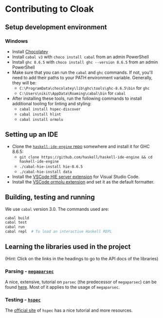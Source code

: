 # Contributing to Cloak

## Setup development environment

### Windows

- Install [Chocolatey](https://chocolatey.org/install)
- Install `cabal v3` with `choco install cabal` from an admin PowerShell
- Install `ghc 8.6.5` with `choco install ghc --version 8.6.5` from an admin PowerShell
- Make sure that you can run the `cabal` and `ghc` commands. If not, you'll need to add their paths to your PATH environment variable. Generally, they will be:
  - `C:\ProgramData\chocolatey\lib\ghc\tools\ghc-8.6.5\bin` for `ghc`
  - `C:\Users\nikit\AppData\Roaming\cabal\bin` for `cabal`
- After installing these tools, run the following commands to install additional tooling for linting and styling:
  - `cabal install hspec-discover`
  - `cabal install hlint`
  - `cabal install ormolu`

## Setting up an IDE

- Clone the [`haskell-ide-engine` repo](https://github.com/haskell/haskell-ide-engine) somewhere and install it for GHC 8.6.5:
  - `git clone https://github.com/haskell/haskell-ide-engine && cd haskell-ide-engine`
  - `./cabal-hie-install hie-8.6.5`
  - `./cabal-hie-install data`
- Install the [VSCode HIE server extension](https://marketplace.visualstudio.com/items?itemName=alanz.vscode-hie-server) for Visual Studio Code.
- Install the [VSCode ormolu extension](https://marketplace.visualstudio.com/items?itemName=sjurmillidahl.ormolu-vscode) and set it as the default formatter.

## Building, testing and running

We use `cabal` version 3.0. The commands used are:

```bash
cabal build
cabal test
cabal run
cabal repl  # To load an interactive Haskell REPL
```

## Learning the libraries used in the project

(Hint: Click on the links in the headings to go to the API docs of the libraries)

### Parsing - [`megaparsec`](https://hackage.haskell.org/package/megaparsec-8.0.0)

A nice, extensive, tutorial on `parsec` (the predecessor of `megaparsec`) can be found [here](https://jakewheat.github.io/intro_to_parsing/).
Most of it applies to the usage of `megaparsec`.

### Testing - [`hspec`](https://hackage.haskell.org/package/hspec)

The [official site](http://hspec.github.io/) of `hspec` has a nice tutorial and more resources.
